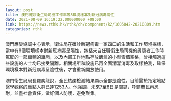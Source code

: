 ```yaml
---
layout: post
title: 澳門確診衛生局司機工作車等8環境樣本對新冠病毒陽性
date: 2021-08-09 16:19:22.000000000 +08:00
link: https://news.rthk.hk/rthk/ch/component/k2/1605042-20210809.htm
categories: rthk
---
```


澳門應變協調中心表示，衛生局在確診新冠病毒一家四口的生活和工作環境採樣，當中有8個環境樣本對新冠病毒呈陽性，包括來自任職衛生局司機的男患者工作時駕駛的一部車輛的車廂，以及內部工作地點存放飯盒的小型雪櫃空格，曾接觸過這些設施的人士均已接受隔離。相關場所和設施已再全面清潔消毒及取樣檢測，確保環境樣本對新冠病毒呈陰性後，才會重新開放使用。

澳門衛生局局長羅奕龍說，全民核酸檢測結果顯示全部是陰性，目前需於指定地點醫學觀察的重點人群已達1253人。他強調，未來7至8日是關鍵，呼籲市民再忍耐，並盡社會責任，做好個人防護，避免聚集。
